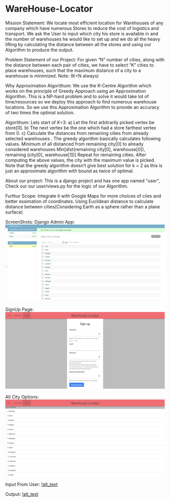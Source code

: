 # WareHouse-Locator

Mission Statement:
  We locate most efficient location for Warehouses of any company which have numerous Stores to reduce the cost of logistics and transport.
  We ask the User to input which city his store is available in and the number of warehouses he would like to set up and we do all the heavy lifting by calculating the distance between all the stores and using our Algorithm to produce the output.

Problem Statement of our Project:
  For given “N” number of cities, along with the distance between each pair of cities, we have to select “K” cities to place warehouses,
  such that the maximum distance of a city to a warehouse is minimized.
  Note: (K<N always)

Why Approximation Algorithum:
  We use the K-Centre Algorithm which works on the principle of Greedy Approach using an Approximation Algorithm.
  This is a NP-hard problem and to solve it would take lot of time/resources so we deploy this approach to find numerous warehouse locations.
  So we use this Approximation Algorithm to provide an accuracy of two times the optimal solution.
  
Algorithum:
    Lets start of K=3:
    a) Let the first arbitrarily picked vertex be store[0]. 
    b) The next vertex be the one which had a store farthest vertex from 0. 
    c) Calculate the distances from remaining cities from already selected warehouses . The greedy algorithm basically calculates following values. 
            Minimum of all distanced from remaining city[0] to already considered warehouses 
            Min[dist(remaining city[0], warehouse[0]), remaining (city[0], warehouse[1])]
            Repeat for remaining cities.
            After computing the above values, the city with the maximum value is picked. 
    Note that the greedy algorithm doesn’t give best solution for k = 2 as this is just an approximate algorithm with bound as twice of optimal. 

About our project:
  This is a django project and has one app named "user",
  Check our our user/views.py for the logic of our Algorithm.

Furthur Scope:
  Integrate it with Google Maps for more choices of ciies and better essimation of coordinates.
  Using  Euclidean distance to calculate distance between cities(Considering Earth as a sphere rather than a plane surface)
  
ScreenShots:
Django Admin App:
![alt text](https://github.com/J3rryPie/WareHouse-Locator/blob/master/MiniProject_SS/Admin_App.jpeg)

SignUp Page:
![alt text](https://github.com/J3rryPie/WareHouse-Locator/blob/master/MiniProject_SS/SignUp.jpeg)

All City Options:
![alt_text](https://github.com/J3rryPie/WareHouse-Locator/blob/master/MiniProject_SS/All_Cities.jpeg)

Input From User:
[!alt_text](https://github.com/J3rryPie/WareHouse-Locator/blob/master/MiniProject_SS/Input.jpeg)

Output:
[!alt_text](https://github.com/J3rryPie/WareHouse-Locator/blob/master/MiniProject_SS/Output.jpeg)

 
